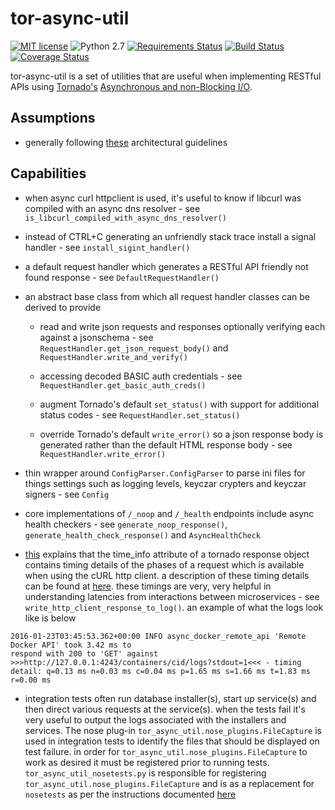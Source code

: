 # tor-async-util
[![MIT license](http://img.shields.io/badge/license-MIT-brightgreen.svg)](http://opensource.org/licenses/MIT)
![Python 2.7](https://img.shields.io/badge/python-2.7-FFC100.svg?style=flat)
[![Requirements Status](https://requires.io/github/simonsdave/tor-async-util/requirements.svg?branch=master)](https://requires.io/github/simonsdave/tor-async-util/requirements/?branch=master)
[![Build Status](https://travis-ci.org/simonsdave/tor-async-util.svg?branch=master)](https://travis-ci.org/simonsdave/tor-async-util)
[![Coverage Status](https://coveralls.io/repos/simonsdave/tor-async-util/badge.svg?branch=master&service=github)](https://coveralls.io/github/simonsdave/tor-async-util?branch=master)

tor-async-util is a set of utilities that are useful
when implementing RESTful APIs using [Tornado's](http://www.tornadoweb.org/en/stable/)
[Asynchronous and non-Blocking I/O](http://tornado.readthedocs.org/en/latest/guide/async.html).

## Assumptions

* generally following [these](https://github.com/simonsdave/microservice-architecture)
  architectural guidelines

## Capabilities

* when async curl httpclient is used, it's useful to know if libcurl
  was compiled with an async dns resolver - see ```is_libcurl_compiled_with_async_dns_resolver()```

* instead of CTRL+C generating an unfriendly stack trace install
  a signal handler - see ```install_sigint_handler()```

* a default request handler which generates a RESTful API friendly
  not found response - see ```DefaultRequestHandler()```

* an abstract base class from which all request handler classes can be
  derived to provide

  - read and write json requests and responses optionally verifying
    each against a jsonschema - see ```RequestHandler.get_json_request_body()```
    and ```RequestHandler.write_and_verify()```

  - accessing decoded BASIC auth credentials - see ```RequestHandler.get_basic_auth_creds()```

  - augment Tornado's default ```set_status()``` with support for additional
    status codes - see ```RequestHandler.set_status()```

  - override Tornado's default ```write_error()``` so a json response body is
    generated rather than the default HTML response body - see ```RequestHandler.write_error()```


- thin wrapper around ```ConfigParser.ConfigParser``` to parse ini files
  for things settings such as logging levels, keyczar crypters and keyczar
  signers - see ```Config```

- core implementations of ```/_noop``` and ```/_health``` endpoints
  include async health checkers - see ```generate_noop_response()```,
  ```generate_health_check_response()``` and ```AsyncHealthCheck```

- [this](http://tornado.readthedocs.org/en/latest/httpclient.html#response-objects)
  explains that the time_info attribute of a tornado response
  object contains timing details of the phases of a request which
  is available when using the cURL http client. a description
  of these timing details can be found at
  [here](http://curl.haxx.se/libcurl/c/curl_easy_getinfo.html#TIMES).
  these timings are very, very helpful in understanding latencies from
  interactions between microservices - see ```write_http_client_response_to_log()```.
  an example of what the logs look like is below

```
2016-01-23T03:45:53.362+00:00 INFO async_docker_remote_api 'Remote Docker API' took 3.42 ms to
respond with 200 to 'GET' against >>>http://127.0.0.1:4243/containers/cid/logs?stdout=1<<< - timing
detail: q=0.13 ms n=0.03 ms c=0.04 ms p=1.65 ms s=1.66 ms t=1.83 ms r=0.00 ms
```

- integration tests often run database installer(s),
  start up service(s) and then direct various requests at the
  service(s). when the tests fail it's very useful to output the
  logs associated with the installers and services. The nose
  plug-in ```tor_async_util.nose_plugins.FileCapture``` is used
  in integration tests to identify the files that should be displayed
  on test failure. in order for ```tor_async_util.nose_plugins.FileCapture```
  to work as desired it must be registered prior to running tests.
  ```tor_async_util_nosetests.py``` is responsible for registering
  ```tor_async_util.nose_plugins.FileCapture``` and is as a replacement
  for ```nosetests``` as per the instructions documented
  [here](http://nose.readthedocs.org/en/latest/api/core.html#nose.core.TestProgram)
